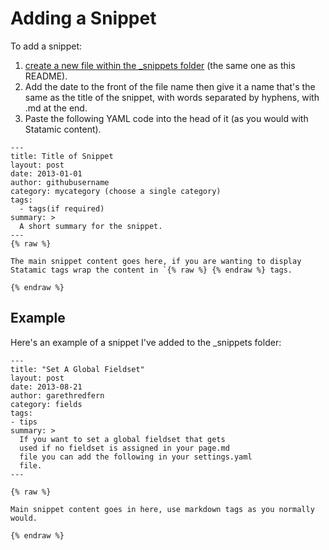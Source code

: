 # Adding a Snippet

To add a snippet:

1. [create a new file within the _snippets folder](https://github.com/statamicthemes/statamicthemes.github.io/tree/master/_snippets) (the same one as this README).
2. Add the date to the front of the file name then give it a name that's the same as the title of the snippet, with words separated by hyphens, with .md at the end.
3. Paste the following YAML code into the head of it (as you would with Statamic content).

```
---
title: Title of Snippet
layout: post
date: 2013-01-01
author: githubusername
category: mycategory (choose a single category)
tags:
  - tags(if required)
summary: >
  A short summary for the snippet.
---
{% raw %}

The main snippet content goes here, if you are wanting to display Statamic tags wrap the content in `{% raw %} {% endraw %} tags.

{% endraw %}
```

## Example

Here's an example of a snippet I've added to the _snippets folder:

```
---
title: "Set A Global Fieldset"
layout: post
date: 2013-08-21
author: garethredfern
category: fields
tags:
- tips
summary: >
  If you want to set a global fieldset that gets
  used if no fieldset is assigned in your page.md
  file you can add the following in your settings.yaml
  file.
---

{% raw %}

Main snippet content goes in here, use markdown tags as you normally would.

{% endraw %}

```
